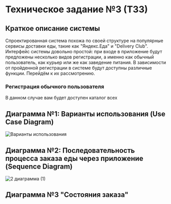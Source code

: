 # Техническое задание №3 (ТЗ3)

## Краткое описание системы

Спроектированная система похожа по своей структуре на популярные сервисы доставки еды, такие как "Яндекс.Еда" и "Delivery Club". Интерфейс системы довольно простой: при входе в приложение будут предложены несколько видов регистрации, а именно как обычный пользователь, как курьер или же как заведение питания. В зависимости от пройденной регистрации в системе будут доступны различные функции. Перейдём к их рассмотрению.

### Регистрация обычного пользователя

В данном случае вам будет доступен каталог всех 


## Диаграмма №1: Варианты использования (Use Case Diagram)

![Варианты использования ](https://github.com/fffninteen/TZ_3/assets/164251870/2497143f-11d8-4be2-8a7b-d4fe20402088)

## Диаграмма №2: Последовательность процесса заказа еды через приложение (Sequence Diagram)

![2 диаграмма (1)](https://github.com/fffninteen/TZ_3/assets/164251870/0f7a28d6-7b5a-4b38-96e1-a4621478a47c)

## Диаграмма №3 "Состояния заказа"
